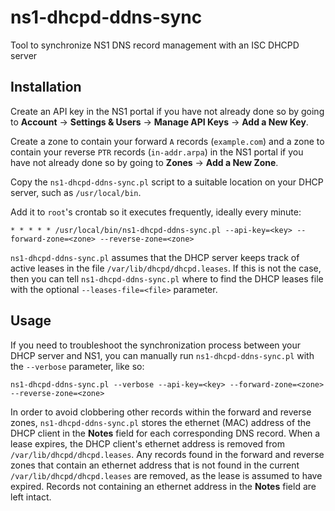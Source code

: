 # ns1-dhcpd-ddns-sync
Tool to synchronize NS1 DNS record management with an ISC DHCPD server

## Installation
Create an API key in the NS1 portal if you have not already done so by going to **Account** -> **Settings & Users** -> **Manage API Keys** -> **Add a New Key**.

Create a zone to contain your forward `A` records (`example.com`) and a zone to contain your reverse `PTR` records (`in-addr.arpa`) in the NS1 portal if you have not already done so by going to **Zones** -> **Add a New Zone**.

Copy the `ns1-dhcpd-ddns-sync.pl` script to a suitable location on your DHCP server, such as `/usr/local/bin`.

Add it to `root`'s crontab so it executes frequently, ideally every minute:

`* * * * * /usr/local/bin/ns1-dhcpd-ddns-sync.pl --api-key=<key> --forward-zone=<zone> --reverse-zone=<zone>`

`ns1-dhcpd-ddns-sync.pl` assumes that the DHCP server keeps track of active leases in the file `/var/lib/dhcpd/dhcpd.leases`.  If this is not the case, then you can tell `ns1-dhcpd-ddns-sync.pl` where to find the DHCP leases file with the optional `--leases-file=<file>` parameter.

## Usage
If you need to troubleshoot the synchronization process between your DHCP server and NS1, you can manually run `ns1-dhcpd-ddns-sync.pl` with the ``--verbose`` parameter, like so:

`ns1-dhcpd-ddns-sync.pl --verbose --api-key=<key> --forward-zone=<zone> --reverse-zone=<zone>`

In order to avoid clobbering other records within the forward and reverse zones, `ns1-dhcpd-ddns-sync.pl` stores the ethernet (MAC) address of the DHCP client in the **Notes** field for each corresponding DNS record.  When a lease expires, the DHCP client's ethernet address is removed from `/var/lib/dhcpd/dhcpd.leases`.  Any records found in the forward and reverse zones that contain an ethernet address that is not found in the current `/var/lib/dhcpd/dhcpd.leases` are removed, as the lease is assumed to have expired.  Records not containing an ethernet address in the **Notes** field are left intact.
